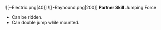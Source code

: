 
![[~Electric.png|40]]
![[~Rayhound.png|200]]
**Partner Skill**
Jumping Force
- Can be ridden.
- Can double jump while mounted.